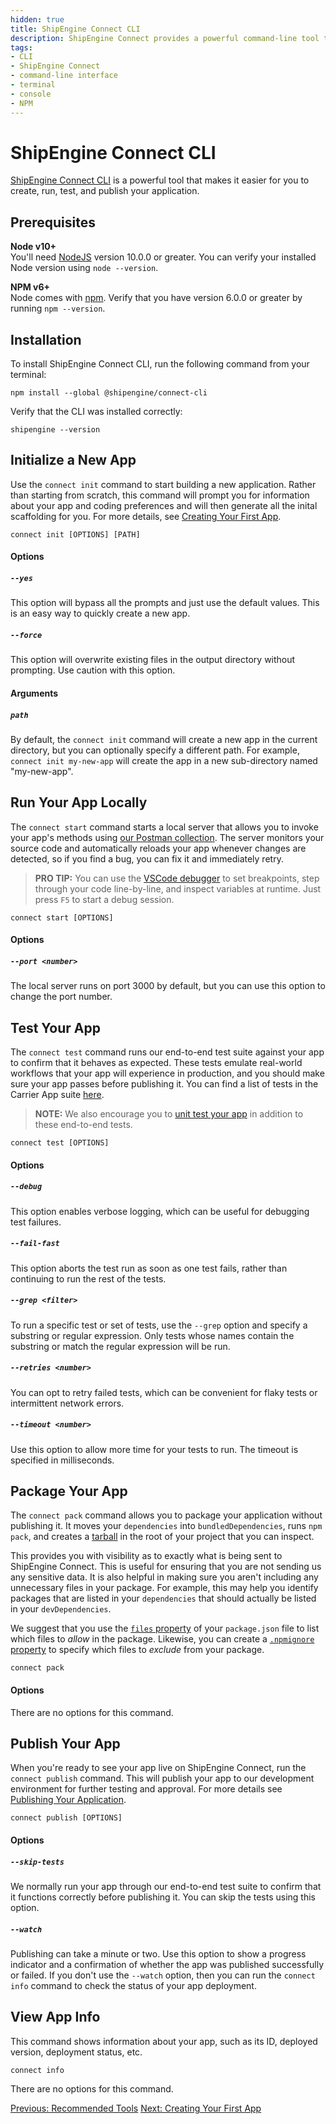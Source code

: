 ```yaml
---
hidden: true
title: ShipEngine Connect CLI
description: ShipEngine Connect provides a powerful command-line tool to make it easier to create, run, and test your app.
tags:
- CLI
- ShipEngine Connect
- command-line interface
- terminal
- console
- NPM
---
```


ShipEngine Connect CLI
=====================================
[ShipEngine Connect CLI](https://www.npmjs.com/package/@shipengine/integration-platform-cli) is a powerful tool that makes it easier for you to create, run, test, and publish your application.


Prerequisites
------------------------

**Node v10+**<br>
You'll need [NodeJS](https://nodejs.org) version 10.0.0 or greater.  You can verify your installed Node version using `node --version`.

**NPM v6+**<br>
Node comes with [npm](https://www.npmjs.com/). Verify that you have version 6.0.0 or greater by running `npm --version`.


Installation
------------------------
To install ShipEngine Connect CLI, run the following command from your terminal:

```
npm install --global @shipengine/connect-cli
```

Verify that the CLI was installed correctly:

```
shipengine --version
```


Initialize a New App
--------------------------
Use the `connect init` command to start building a new application. Rather than starting from scratch, this command will prompt you for information about your app and coding preferences and will then generate all the inital scaffolding for you. For more details, see [Creating Your First App](create-first-app.md).

```
connect init [OPTIONS] [PATH]
```

#### Options

##### `--yes`
This option will bypass all the prompts and just use the default values. This is an easy way to quickly create a new app.

##### `--force`
This option will overwrite existing files in the output directory without prompting. Use caution with this option.

#### Arguments

##### `path`
By default, the `connect init` command will create a new app in the current directory, but you can optionally specify a different path. For example, `connect init my-new-app` will create the app in a new sub-directory named "my-new-app".


Run Your App Locally
--------------------------
The `connect start` command starts a local server that allows you to invoke your app's methods using [our Postman collection](#coming-soon). The server monitors your source code and automatically reloads your app whenever changes are detected, so if you find a bug, you can fix it and immediately retry.

> **PRO TIP:** You can use the [VSCode debugger](https://code.visualstudio.com/docs/editor/debugging) to set breakpoints, step through your code line-by-line, and inspect variables at runtime. Just press `F5` to start a debug session.

```
connect start [OPTIONS]
```

#### Options

##### `--port <number>`
The local server runs on port 3000 by default, but you can use this option to change the port number.


Test Your App
--------------------------
The `connect test` command runs our end-to-end test suite against your app to confirm that it behaves as expected. These tests emulate real-world workflows that your app will experience in production, and you should make sure your app passes before publishing it.
You can find a list of tests in the Carrier App suite [here](./testing/carrier-app-tests.md).

> **NOTE:** We also encourage you to [unit test your app](testing/index.md#unit-testing) in addition to these end-to-end tests.

```
connect test [OPTIONS]
```

#### Options

##### `--debug`
This option enables verbose logging, which can be useful for debugging test failures.

##### `--fail-fast`
This option aborts the test run as soon as one test fails, rather than continuing to run the rest of the tests.

##### `--grep <filter>`
To run a specific test or set of tests, use the `--grep` option and specify a substring or regular expression. Only tests whose names contain the substring or match the regular expression will be run.

##### `--retries <number>`
You can opt to retry failed tests, which can be convenient for flaky tests or intermittent network errors.

##### `--timeout <number>`
Use this option to allow more time for your tests to run. The timeout is specified in milliseconds.

Package Your App
--------------------------
The `connect pack` command allows you to package your application without publishing it. It moves your
`dependencies` into `bundledDependencies`, runs `npm pack`, and creates
a [tarball](https://en.wikipedia.org/wiki/Tar_(computing)) in the root of your project that you can inspect. 

This provides you with visibility as to exactly what is being sent to ShipEngine Connect. 
This is useful for ensuring that you are not sending us any sensitive data. It is also helpful in 
making sure you aren't including any unnecessary files in your package. For example, this may help 
you identify packages that are listed in your `dependencies` that should actually be listed in your
`devDependencies`.

We suggest that you use the [`files` property](https://docs.npmjs.com/files/package.json#files) of your `package.json` file to list which files to _allow_ in the package. 
Likewise, you can create a [`.npmignore` property](https://docs.npmjs.com/using-npm/developers.html#keeping-files-out-of-your-package) to specify which files to _exclude_ from your package. 

```
connect pack 
```

#### Options

There are no options for this command.

Publish Your App
--------------------------
When you're ready to see your app live on ShipEngine Connect, run the `connect publish` command. This will publish your app to our development environment for further testing and approval.  For more details see [Publishing Your Application](publish.md).

```
connect publish [OPTIONS]
```

#### Options

##### `--skip-tests`
We normally run your app through our end-to-end test suite to confirm that it functions correctly before publishing it. You can skip the tests using this option.

##### `--watch`
Publishing can take a minute or two. Use this option to show a progress indicator and a confirmation of whether the app was published successfully or failed.  If you don't use the `--watch` option, then you can run the `connect info` command to check the status of your app deployment.


View App Info
--------------------------
This command shows information about your app, such as its ID, deployed version, deployment status, etc.

```
connect info
```

There are no options for this command.



<div class="previous-next-nav">
  <a class="button button-small button-secondary" href="./tools/index.md">Previous: Recommended Tools</a>
  <a class="button button-small button-secondary" href="./create-first-app.md">Next: Creating Your First App</a>
</div>
